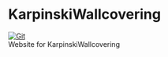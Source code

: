 # KarpinskiWallcovering

[![Git](https://app.soluble.cloud/api/v1/public/badges/099eb8ae-3fb3-4284-bb63-a59625f6b750.svg?orgId=512668277390)](https://app.soluble.cloud/repos/details/github.com/nkarpi/karpinskiwallcovering?orgId=512668277390)  
Website for KarpinskiWallcovering
